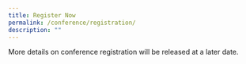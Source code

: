```yaml
---
title: Register Now
permalink: /conference/registration/
description: ""
---
```

More details on conference registration will be released at a later date. 